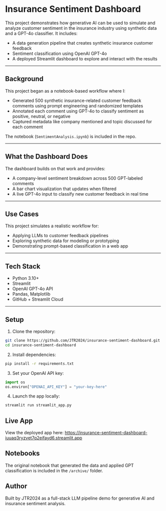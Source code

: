 # Insurance Sentiment Dashboard

This project demonstrates how generative AI can be used to simulate and analyze customer sentiment in the insurance industry using synthetic data and a GPT-4o classifier. It includes:
- A data generation pipeline that creates synthetic insurance customer feedback
- Sentiment classification using OpenAI GPT-4o
- A deployed Streamlit dashboard to explore and interact with the results

---

## Background

This project began as a notebook-based workflow where I:
- Generated 500 synthetic insurance-related customer feedback comments using prompt engineering and randomized templates
- Annotated each comment using GPT-4o to classify sentiment as positive, neutral, or negative
- Captured metadata like company mentioned and topic discussed for each comment

The notebook (`SentimentAnalysis.ipynb`) is included in the repo.

---

## What the Dashboard Does

The dashboard builds on that work and provides:
- A company-level sentiment breakdown across 500 GPT-labeled comments
- A bar chart visualization that updates when filtered
- A live GPT-4o input to classify new customer feedback in real time

---

## Use Cases

This project simulates a realistic workflow for:
- Applying LLMs to customer feedback pipelines
- Exploring synthetic data for modeling or prototyping
- Demonstrating prompt-based classification in a web app

---

## Tech Stack

- Python 3.10+
- Streamlit
- OpenAI GPT-4o API
- Pandas, Matplotlib
- GitHub + Streamlit Cloud

---

## Setup

1. Clone the repository:
```bash
git clone https://github.com/JTR2024/insurance-sentiment-dashboard.git
cd insurance-sentiment-dashboard
```

2. Install dependencies:
```bash
pip install -r requirements.txt
```

3. Set your OpenAI API key:
```python
import os
os.environ["OPENAI_API_KEY"] = "your-key-here"
```

4. Launch the app locally:
```bash
streamlit run streamlit_app.py
```

## Live App

View the deployed app here: https://insurance-sentiment-dashboard-iuuaq3ryzvet7q2eifayd6.streamlit.app

## Notebooks

The original notebook that generated the data and applied GPT classification is included in the `/archive/` folder.

## Author

Built by JTR2024 as a full-stack LLM pipeline demo for generative AI and insurance sentiment analysis.
